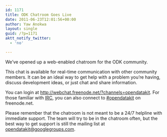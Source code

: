 ```yaml
---
id: 1171
title: ODK Chatroom Goes Live
date: 2011-06-23T12:01:56+00:00
author: Yaw Anokwa
layout: single
guid: /?p=1171
aktt_notify_twitter:
  - 'no'

---
```

We&#8217;ve opened up a web-enabled chatroom for the ODK community. 

This chat is available for real-time communication with other community members. It can be an ideal way to get help with a problem you&#8217;re having, discuss development ideas, or just chat and share information.

You can login at <http://webchat.freenode.net/?channels=opendatakit>. For those familiar with [IRC](http://en.wikipedia.org/wiki/Internet_Relay_Chat), you can also connect to [#opendatakit](irc://irc.freenode.net/opendatakit) on freenode.net. 

Please remember that the chatroom is not meant to be a 24/7 helpline with immediate support. The team will try to be in the chatroom often, but the best way to get support is still the mailing list at <opendatakit@googlegroups.com>.
